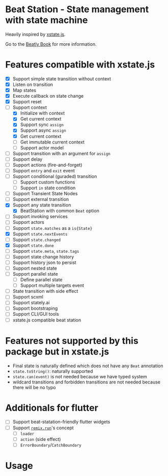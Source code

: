 # Beat Station - State management with state machine

Heavily inspired by [xstate.js](https://xstate.js.org). 

Go to the [Beatly Book](https://book.beatly.dev/) for more information.

# Features compatible with xstate.js

- [x] Support simple state transition without context
- [x] Listen on transition
- [x] Map states
- [x] Execute callback on state change
- [x] Support reset
- [ ] Support context
	- [x] Initialize with context
	- [x] Get current context
	- [x] Support sync `assign`
	- [x] Support async `assign`
	- [x] Get current context
	- [ ] Get immutable current context
	- [ ] Support actor model
- [ ] Support transition with an argument for `assign`
- [ ] Support delay
- [ ] Support actions (fire-and-forget)
- [ ] Support `entry` and `exit` event
- [ ] Support conditional (guraded) transition
	- [ ] Support custom functions
	- [ ] Support `in` state condition
- [ ] Support Transient State Nodes
- [ ] Support external transition
- [x] Support any state transition
	- [x] BeatStation with common `Beat` option
- [ ] Support invoking services
- [ ] Support actors
- [ ] Support `state.matches` as a `is{State}`
- [x] Support `state.nextEvents`
- [ ] Support `state.changed`
- [x] Support `state.done`
- [ ] Support `state.meta`, `state.tags`
- [ ] Support state change history
- [ ] Support history json to persist 
- [ ] Support nested state
- [ ] Support parallel state
	- [ ] Define parallel state
	- [ ] Support multiple targets event
- [ ] State transition with side effect
- [ ] Support scxml
- [ ] Support stately.ai
- [ ] Support bootstraping
- [ ] Support CLI/GUI tools
- [ ] xstate.js compatible beat station

# Features not supported by this package but in xstate.js

- Final state is naturally defined which does not have any `Beat` annotation
- `state.toString()`: naturally supported
- `state.can(event)` is not needed because we have typed system
- wildcard transitions and forbidden transitions are not needed because there will be no typo


# Additionals for flutter

- [ ] Support beat-statation-friendly flutter widgets
- [ ] Support [`remix.run`](https://remix.run)'s concept
	- [ ] `loader`
	- [ ] `action` (side effect)
	- [ ] `ErrorBoundary`/`CatchBoundary`

# Usage
